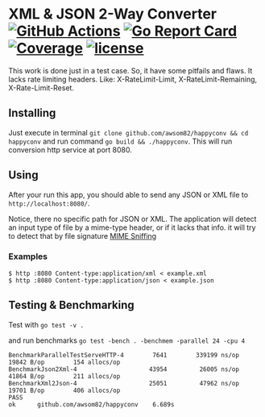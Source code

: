 # XML & JSON 2-Way Converter [![GitHub Actions](https://github.com/awsom82/happyconv/workflows/Go/badge.svg)](https://github.com/awsom82/happyconv/actions?workflow=Go) [![Go Report Card](https://goreportcard.com/badge/github.com/awsom82/happyconv)](https://goreportcard.com/report/github.com/awsom82/happyconv) [![Coverage](http://gocover.io/_badge/github.com/awsom82/happyconv)](http://gocover.io/github.com/awsom82/happyconv) [![license](https://img.shields.io/badge/license-MIT-blue.svg?style=flat)](https://raw.githubusercontent.com/awsom82/happyconv/master/LICENSE)
This work is done just in a test case. So, it have some pitfails and flaws.
It lacks rate limiting headers. Like: X-RateLimit-Limit, X-RateLimit-Remaining, X-Rate-Limit-Reset.

## Installing
Just execute in terminal `git clone github.com/awsom82/happyconv && cd happyconv` and run command `go build && ./happyconv`.
This will run conversion http service at port 8080.

## Using
After your run this app, you should able to send any JSON or XML file to `http://localhost:8080/`.

Notice, there no specific path for JSON or XML. The application will detect an input type of file by a mime-type header, or if it lacks that info. it will try to detect that by file signature [MIME Sniffing](https://mimesniff.spec.whatwg.org)

### Examples
```
$ http :8080 Content-type:application/xml < example.xml
$ http :8080 Content-type:application/json < example.json
```


## Testing & Benchmarking

Test with `go test -v .`

and run benchmarks 
`go test -bench . -benchmem -parallel 24 -cpu 4`

```
BenchmarkParallelTestServeHTTP-4   	    7641	    339199 ns/op	   19842 B/op	     154 allocs/op
BenchmarkJson2Xml-4                	   43954	     26005 ns/op	   41864 B/op	     211 allocs/op
BenchmarkXml2Json-4                	   25051	     47962 ns/op	   19701 B/op	     406 allocs/op
PASS
ok  	github.com/awsom82/happyconv	6.689s
```
